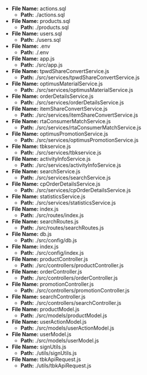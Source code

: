 - **File Name:** actions.sql
  - **Path:** ./actions.sql
- **File Name:** products.sql
  - **Path:** ./products.sql
- **File Name:** users.sql
  - **Path:** ./users.sql
- **File Name:** .env
  - **Path:** ./.env
- **File Name:** app.js
  - **Path:** ./src/app.js
- **File Name:** tpwdShareConvertService.js
  - **Path:** ./src/services/tpwdShareConvertService.js
- **File Name:** optimusMaterialService.js
  - **Path:** ./src/services/optimusMaterialService.js
- **File Name:** orderDetailsService.js
  - **Path:** ./src/services/orderDetailsService.js
- **File Name:** itemShareConvertService.js
  - **Path:** ./src/services/itemShareConvertService.js
- **File Name:** rtaConsumerMatchService.js
  - **Path:** ./src/services/rtaConsumerMatchService.js
- **File Name:** optimusPromotionService.js
  - **Path:** ./src/services/optimusPromotionService.js
- **File Name:** tbkservice.js
  - **Path:** ./src/services/tbkservice.js
- **File Name:** activityInfoService.js
  - **Path:** ./src/services/activityInfoService.js
- **File Name:** searchService.js
  - **Path:** ./src/services/searchService.js
- **File Name:** cpOrderDetailsService.js
  - **Path:** ./src/services/cpOrderDetailsService.js
- **File Name:** statisticsService.js
  - **Path:** ./src/services/statisticsService.js
- **File Name:** index.js
  - **Path:** ./src/routes/index.js
- **File Name:** searchRoutes.js
  - **Path:** ./src/routes/searchRoutes.js
- **File Name:** db.js
  - **Path:** ./src/config/db.js
- **File Name:** index.js
  - **Path:** ./src/config/index.js
- **File Name:** productController.js
  - **Path:** ./src/controllers/productController.js
- **File Name:** orderController.js
  - **Path:** ./src/controllers/orderController.js
- **File Name:** promotionController.js
  - **Path:** ./src/controllers/promotionController.js
- **File Name:** searchController.js
  - **Path:** ./src/controllers/searchController.js
- **File Name:** productModel.js
  - **Path:** ./src/models/productModel.js
- **File Name:** userActionModel.js
  - **Path:** ./src/models/userActionModel.js
- **File Name:** userModel.js
  - **Path:** ./src/models/userModel.js
- **File Name:** signUtils.js
  - **Path:** ./utils/signUtils.js
- **File Name:** tbkApiRequest.js
  - **Path:** ./utils/tbkApiRequest.js
